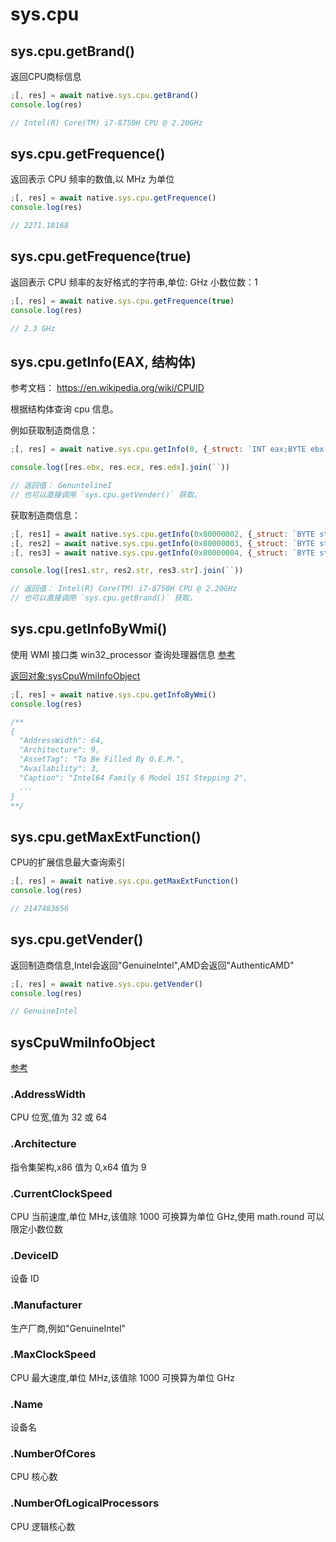 # sys.cpu

## sys.cpu.getBrand()
返回CPU商标信息

``` js
;[, res] = await native.sys.cpu.getBrand()
console.log(res)

// Intel(R) Core(TM) i7-8750H CPU @ 2.20GHz
```

## sys.cpu.getFrequence()
返回表示 CPU 频率的数值,以 MHz 为单位

``` js
;[, res] = await native.sys.cpu.getFrequence()
console.log(res)

// 2271.18168
```

## sys.cpu.getFrequence(true) 
返回表示 CPU 频率的友好格式的字符串,单位: GHz 小数位数：1

``` js
;[, res] = await native.sys.cpu.getFrequence(true)
console.log(res)

// 2.3 GHz
```

## sys.cpu.getInfo(EAX, 结构体) 

参考文档： https://en.wikipedia.org/wiki/CPUID

根据结构体查询 cpu 信息。

例如获取制造商信息：

``` js
;[, res] = await native.sys.cpu.getInfo(0, {_struct: `INT eax;BYTE ebx[4];BYTE ecx[4];BYTE edx[4]` })

console.log([res.ebx, res.ecx, res.edx].join(``))

// 返回值： GenuntelineI
// 也可以直接调用 `sys.cpu.getVender()` 获取。
```

获取制造商信息：

``` js
;[, res1] = await native.sys.cpu.getInfo(0x80000002, {_struct: `BYTE str[16]` })
;[, res2] = await native.sys.cpu.getInfo(0x80000003, {_struct: `BYTE str[16]` })
;[, res3] = await native.sys.cpu.getInfo(0x80000004, {_struct: `BYTE str[16]` })

console.log([res1.str, res2.str, res3.str].join(``))

// 返回值： Intel(R) Core(TM) i7-8750H CPU @ 2.20GHz
// 也可以直接调用 `sys.cpu.getBrand()` 获取。
```

## sys.cpu.getInfoByWmi() 
使用 WMI 接口类 win32_processor 查询处理器信息  [参考](https://docs.microsoft.com/en-us/windows/win32/cimwin32prov/win32-processor)
  
[返回对象:sysCpuWmiInfoObject](#syscpuwmiinfoobject)

``` js
;[, res] = await native.sys.cpu.getInfoByWmi()
console.log(res)

/**
{
  "AddressWidth": 64,
  "Architecture": 9,
  "AssetTag": "To Be Filled By O.E.M.",
  "Availability": 3,
  "Caption": "Intel64 Family 6 Model 151 Stepping 2",
  ...
}
**/
```

## sys.cpu.getMaxExtFunction() 
CPU的扩展信息最大查询索引

``` js
;[, res] = await native.sys.cpu.getMaxExtFunction()
console.log(res)

// 2147483656
```

## sys.cpu.getVender() 
返回制造商信息,Intel会返回"GenuineIntel",AMD会返回"AuthenticAMD"

``` js
;[, res] = await native.sys.cpu.getVender()
console.log(res)

// GenuineIntel
```

## sysCpuWmiInfoObject

 [参考](https://docs.microsoft.com/en-us/windows/win32/cimwin32prov/win32-processor)

### .AddressWidth 
 CPU 位宽,值为 32 或 64

### .Architecture 
 指令集架构,x86 值为 0,x64 值为 9

### .CurrentClockSpeed 
 CPU 当前速度,单位 MHz,该值除 1000 可换算为单位 GHz,使用 math.round 可以限定小数位数

### .DeviceID 
 设备 ID

### .Manufacturer 
 生产厂商,例如"GenuineIntel"

### .MaxClockSpeed 
 CPU 最大速度,单位 MHz,该值除 1000 可换算为单位 GHz

### .Name 
 设备名

### .NumberOfCores 
 CPU 核心数

### .NumberOfLogicalProcessors 
 CPU 逻辑核心数
